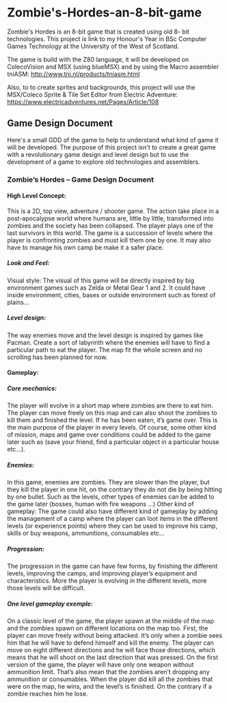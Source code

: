 # Zombie's-Hordes-an-8-bit-game
Zombie's Hordes is an 8-bit game that is created using old 8- bit technologies. This project is link to my Honour's Year in BSc Computer Games Technology at the University of the West of Scotland.

The game is build with the Z80 language, it will be developed on ColecoVision and MSX (using blueMSX) and by using the Macro assembler tniASM:
http://www.tni.nl/products/tniasm.html

Also, to  to create sprites and backgrounds, this project will use the MSX/Coleco Sprite & Tile Set Editor from Electric Adventure:
https://www.electricadventures.net/Pages/Article/108


## Game Design Document
Here's a small GDD of the game to help to understand what kind of game it will be developed. The purpose of this project isn't to create a great game with a revolutionary game design and level design but to use the development of a game to explore old technologies and assemblers. 

### Zombie’s Hordes – Game Design Document

#### High Level Concept:
This is a 2D, top view, adventure / shooter game. The action take place in a post-apocalypse world where humans are, little by little, transformed into zombies and the society has been collapsed. The player plays one of the last survivors in this world. The game is a succession of levels where the player is confronting zombies and must kill them one by one. It may also have to manage his own camp be make it a safer place.

##### Look and Feel:
Visual style:
The visual of this game will be directly inspired by big environment games such as Zelda or Metal Gear 1 and 2. It could have inside environment, cities, bases or outside environment such as forest of plains…

##### Level design:
The way enemies move and the level design is inspired by games like Pacman. Create a sort of labyrinth where the enemies will have to find a particular path to eat the player. The map fit the whole screen and no scrolling has been planned for now.
 
#### Gameplay:
##### Core mechanics:
The player will evolve in a short map where zombies are there to eat him. The player can move freely on this map and can also shoot the zombies to kill them and finished the level. If he has been eaten, it’s game over.
This is the main purpose of the player in every levels. Of course, some other kind of mission, maps and game over conditions could be added to the game later such as (save your friend, find a particular object in a particular house etc…).

##### Enemies:
In this game, enemies are zombies. They are slower than the player, but they kill the player in one hit, on the contrary they do not die by being hitting by one bullet. Such as the levels, other types of enemies can be added to the game later (bosses, human with fire weapons …)
Other kind of gameplay:
The game could also have different kind of gameplay by adding the management of a camp where the player can loot items in the different levels (or experience points) where they can be used to improve his camp, skills or buy weapons, ammunitions, consumables etc…

##### Progression:
The progression in the game can have few forms, by finishing the different levels, improving the camps, and improving player’s equipment and characteristics.
More the player is evolving in the different levels, more those levels will be difficult.

##### One level gameplay exemple:
On a classic level of the game, the player spawn at the middle of the map and the zombies spawn on different locations on the map too. First, the player can move freely without being attacked. It’s only when a zombie sees him that he will have to defend himself and kill the enemy.
The player can move on eight different directions and he will face those directions, which means that he will shoot on the last direction that was pressed. On the first version of the game, the player will have only one weapon without ammunition limit. That’s also mean that the zombies aren’t dropping any ammunition or consumables.
When the player did kill all the zombies that were on the map, he wins, and the level’s is finished. On the contrary if a zombie reaches him he lose.
